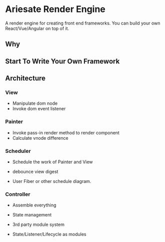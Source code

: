 # Ariesate Render Engine

A render engine for creating front end frameworks.
You can build your own React/Vue/Angular on top of it.

## Why

## Start To Write Your Own Framework

## Architecture

### View

- Manipulate dom node
- Invoke dom event listener

### Painter

- Invoke pass-in render method to render component
- Calculate vnode difference

### Scheduler

- Schedule the work of Painter and View

- debounce view digest
- User Fiber or other schedule diagram.

### Controller

- Assemble everything
- State management
- 3rd party module system

- State/Listener/Lifecycle as modules
